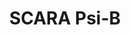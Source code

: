 ---
tag: m0363
codes:
- M363
title: SCARA Psi-B
long: Move the nozzle to SCARA Psi-B calibration position Psi 90 (A50 B90) for calibration
  of "90 degrees steps-per-degree."
notes: 
parameters: 
example: 
examples: 
---